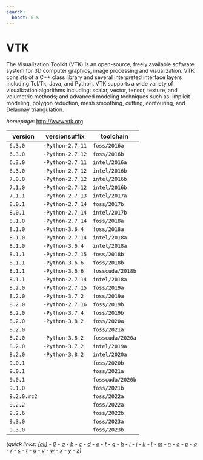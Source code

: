```yaml
---
search:
  boost: 0.5
---
```

# VTK

The Visualization Toolkit (VTK) is an open-source, freely available software system for  3D computer graphics, image processing and visualization. VTK consists of a C++ class library and several  interpreted interface layers including Tcl/Tk, Java, and Python. VTK supports a wide variety of visualization  algorithms including: scalar, vector, tensor, texture, and volumetric methods; and advanced modeling techniques  such as: implicit modeling, polygon reduction, mesh smoothing, cutting, contouring, and Delaunay triangulation.

*homepage*: <http://www.vtk.org>

version | versionsuffix | toolchain
--------|---------------|----------
``6.3.0`` | ``-Python-2.7.11`` | ``foss/2016a``
``6.3.0`` | ``-Python-2.7.12`` | ``foss/2016b``
``6.3.0`` | ``-Python-2.7.11`` | ``intel/2016a``
``6.3.0`` | ``-Python-2.7.12`` | ``intel/2016b``
``7.0.0`` | ``-Python-2.7.12`` | ``intel/2016b``
``7.1.0`` | ``-Python-2.7.12`` | ``intel/2016b``
``7.1.1`` | ``-Python-2.7.13`` | ``intel/2017a``
``8.0.1`` | ``-Python-2.7.14`` | ``foss/2017b``
``8.0.1`` | ``-Python-2.7.14`` | ``intel/2017b``
``8.1.0`` | ``-Python-2.7.14`` | ``foss/2018a``
``8.1.0`` | ``-Python-3.6.4`` | ``foss/2018a``
``8.1.0`` | ``-Python-2.7.14`` | ``intel/2018a``
``8.1.0`` | ``-Python-3.6.4`` | ``intel/2018a``
``8.1.1`` | ``-Python-2.7.15`` | ``foss/2018b``
``8.1.1`` | ``-Python-3.6.6`` | ``foss/2018b``
``8.1.1`` | ``-Python-3.6.6`` | ``fosscuda/2018b``
``8.1.1`` | ``-Python-2.7.14`` | ``intel/2018a``
``8.2.0`` | ``-Python-2.7.15`` | ``foss/2019a``
``8.2.0`` | ``-Python-3.7.2`` | ``foss/2019a``
``8.2.0`` | ``-Python-2.7.16`` | ``foss/2019b``
``8.2.0`` | ``-Python-3.7.4`` | ``foss/2019b``
``8.2.0`` | ``-Python-3.8.2`` | ``foss/2020a``
``8.2.0`` |  | ``foss/2021a``
``8.2.0`` | ``-Python-3.8.2`` | ``fosscuda/2020a``
``8.2.0`` | ``-Python-3.7.2`` | ``intel/2019a``
``8.2.0`` | ``-Python-3.8.2`` | ``intel/2020a``
``9.0.1`` |  | ``foss/2020b``
``9.0.1`` |  | ``foss/2021a``
``9.0.1`` |  | ``fosscuda/2020b``
``9.1.0`` |  | ``foss/2021b``
``9.2.0.rc2`` |  | ``foss/2022a``
``9.2.2`` |  | ``foss/2022a``
``9.2.6`` |  | ``foss/2022b``
``9.3.0`` |  | ``foss/2023a``
``9.3.0`` |  | ``foss/2023b``


*(quick links: [(all)](../index.md) - [0](../0/index.md) - [a](../a/index.md) - [b](../b/index.md) - [c](../c/index.md) - [d](../d/index.md) - [e](../e/index.md) - [f](../f/index.md) - [g](../g/index.md) - [h](../h/index.md) - [i](../i/index.md) - [j](../j/index.md) - [k](../k/index.md) - [l](../l/index.md) - [m](../m/index.md) - [n](../n/index.md) - [o](../o/index.md) - [p](../p/index.md) - [q](../q/index.md) - [r](../r/index.md) - [s](../s/index.md) - [t](../t/index.md) - [u](../u/index.md) - [v](../v/index.md) - [w](../w/index.md) - [x](../x/index.md) - [y](../y/index.md) - [z](../z/index.md))*

